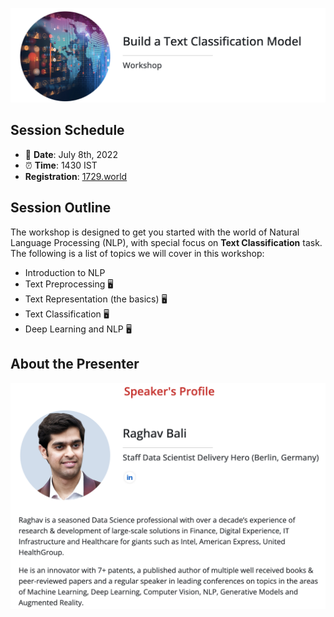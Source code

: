 ![banner](./assets/banner.png)

## Session Schedule
- :date: **Date**: July 8th, 2022
- :alarm_clock: **Time**: 1430 IST
- **Registration**: [1729.world]()

## Session Outline
The workshop is designed to get you started with the world of Natural Language Processing (NLP), with special focus on __Text Classification__ task. The following is a list of topics we will cover in this workshop:

- Introduction to NLP
- Text Preprocessing :desktop_computer:
- Text Representation (the basics) :desktop_computer:
- Text Classification :desktop_computer:
- Deep Learning and NLP :desktop_computer:

## About the Presenter
![author_details](./assets/author.png)